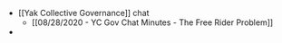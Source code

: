 - [[Yak Collective Governance]] chat
    - [[08/28/2020 - YC Gov Chat Minutes - The Free Rider Problem]]
- 
